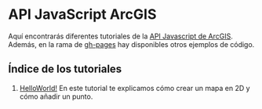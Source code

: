# API JavaScript ArcGIS

Aquí encontrarás diferentes tutoriales de la [API Javascript de ArcGIS](https://developers.arcgis.com/javascript/). Además, en la rama de [gh-pages](https://github.com/esri-es/arcgis-devlabs/tree/gh-pages) hay disponibles otros ejemplos de código.

## Índice de los tutoriales
1. [HelloWorld!](https://github.com/esri-es/JavascriptAPI/tree/tutorials/helloWorld) En este tutorial te explicamos cómo crear un mapa en 2D y cómo añadir un punto.

